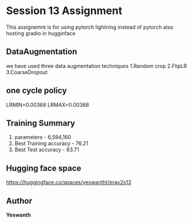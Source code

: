 # Session 13 Assignment

This assignemnt is for using pytorch lightning instead of pytorch also hosting gradio in hugginface  


## DataAugmentation

we have used three data augmentation techniques
1.Random crop
2.FlipLR
3.CoarseDropout

## one cycle policy

LRMIN=0.00368
LRMAX=0.00368



## Training Summary

1. parameters - 6,594,160
2. Best Training accuracy - 76.21
3. Best Test accuracy - 83.71

## Hugging face space
https://huggingface.co/spaces/yeswantht/erav2s13




## Author

**Yeswanth**
